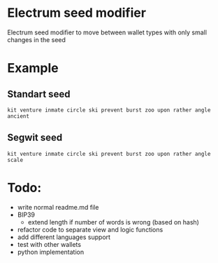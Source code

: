 # Electrum seed modifier

Electrum seed modifier to move between wallet types with only small changes in the seed

# Example

## Standart seed

```
kit venture inmate circle ski prevent burst zoo upon rather angle ancient
```

## Segwit seed

```
kit venture inmate circle ski prevent burst zoo upon rather angle scale
```

# Todo:

- write normal readme.md file
- BIP39
  - extend length if number of words is wrong (based on hash)
- refactor code to separate view and logic functions
- add different languages support
- test with other wallets
- python implementation